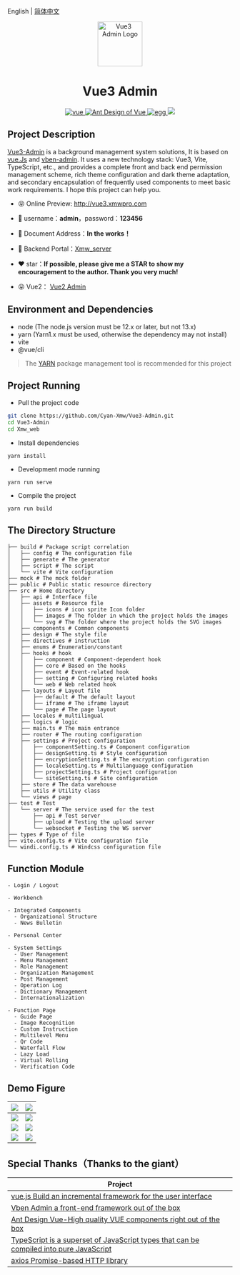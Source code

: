 English | [简体中文](./README.md)

<p align="center"><img width="100" src="https://ali-oss.xmwpro.com/project/vue3-admin/logo.png" alt="Vue3 Admin Logo"></p>

<h1 align="center">Vue3 Admin</h1>

<p align="center">
  <a href="https://github.com/vuejs/vue/" target="_blank">
    <img src="https://ali-oss.xmwpro.com/project/vue3-admin/shield/vue.svg" alt="vue">
  </a>
  <a href="https://github.com/vueComponent/ant-design-vue/" target="_blank">
    <img src="https://ali-oss.xmwpro.com/project/vue3-admin/shield/antd.svg" alt="Ant Design of Vue">
  </a>
  <a href="https://github.com/eggjs/egg/" target="_blank">
    <img src="https://ali-oss.xmwpro.com/project/vue3-admin/shield/egg.svg" alt="egg">
  </a>
  <a>
    <img src="https://ali-oss.xmwpro.com/project/vue3-admin/shield/build.svg">
  </a>
</p>

## Project Description

[Vue3-Admin](http://vue3.xmwpro.com/) is a background management system solutions, It is based on [vue.Js](https://github.com/vuejs/vue/) and [vben-admin](https://github.com/anncwb/vue-vben-admin/). It uses a new technology stack: Vue3, Vite, TypeScript, etc., and provides a complete front and back end permission management scheme, rich theme configuration and dark theme adaptation, and secondary encapsulation of frequently used components to meet basic work requirements. I hope this project can help you.

- 😝 Online Preview: http://vue3.xmwpro.com

- 🔑 username：**admin**，password：**123456**

- 📄 Document Address：**In the works！**

- 🔗 Backend Portal：[Xmw_server](../Xmw_server)

- ❤️ star：**If possible, please give me a STAR to show my encouragement to the author. Thank you very much!**

- 😝 Vue2： [Vue2 Admin](https://github.com/Cyan-Xmw/Vue2-Admin/)

## Environment and Dependencies

- node (The node.js version must be 12.x or later, but not 13.x)
- yarn (Yarn1.x must be used, otherwise the dependency may not install)
- vite
- @vue/cli

> The [YARN](https://yarnpkg.com/) package management tool is recommended for this project

## Project Running

- Pull the project code
```bash
git clone https://github.com/Cyan-Xmw/Vue3-Admin.git
cd Vue3-Admin
cd Xmw_web
```

- Install dependencies
```
yarn install
```

- Development mode running
```
yarn run serve
```

- Compile the project
```
yarn run build
```

## The Directory Structure

```
├── build # Package script correlation
│   ├── config # The configuration file
│   ├── generate # The generator
│   ├── script # The script
│   └── vite # Vite configuration
├── mock # The mock folder
├── public # Public static resource directory
├── src # Home directory
│   ├── api # Interface file
│   ├── assets # Resource file
│   │   ├── icons # icon sprite Icon folder
│   │   ├── images # The folder in which the project holds the images
│   │   └── svg # The folder where the project holds the SVG images
│   ├── components # Common components
│   ├── design # The style file
│   ├── directives # instruction
│   ├── enums # Enumeration/constant
│   ├── hooks # hook
│   │   ├── component # Component-dependent hook
│   │   ├── core # Based on the hooks
│   │   ├── event # Event-related hook
│   │   ├── setting # Configuring related hooks
│   │   └── web # Web related hook
│   ├── layouts # Layout file
│   │   ├── default # The default layout
│   │   ├── iframe # The iframe layout
│   │   └── page # The page layout
│   ├── locales # multilingual
│   ├── logics # logic
│   ├── main.ts # The main entrance
│   ├── router # The routing configuration
│   ├── settings # Project configuration
│   │   ├── componentSetting.ts # Component configuration
│   │   ├── designSetting.ts # Style configuration
│   │   ├── encryptionSetting.ts # The encryption configuration
│   │   ├── localeSetting.ts # Multilanguage configuration
│   │   ├── projectSetting.ts # Project configuration
│   │   └── siteSetting.ts # Site configuration
│   ├── store # The data warehouse
│   ├── utils # Utility class
│   └── views # page
├── test # Test
│   └── server # The service used for the test
│       ├── api # Test server
│       ├── upload # Testing the upload server
│       └── websocket # Testing the WS server
├── types # Type of file
├── vite.config.ts # Vite configuration file
└── windi.config.ts # Windcss configuration file

```

## Function Module

```
- Login / Logout

- Workbench

- Integrated Components
  - Organizational Structure
  - News Bulletin

- Personal Center

- System Settings
  - User Management
  - Menu Management
  - Role Management
  - Organization Management
  - Post Management
  - Operation Log
  - Dictionary Management
  - Internationalization

- Function Page
  - Guide Page
  - Image Recognition
  - Custom Instruction
  - Multilevel Menu
  - Qr Code
  - Waterfall Flow
  - Lazy Load
  - Virtual Rolling
  - Verification Code

```

## Demo Figure

| ![](https://ali-oss.xmwpro.com/project/vue3-admin/demo/login.jpg) | ![](https://ali-oss.xmwpro.com/project/vue3-admin/demo/workbench.jpg) |
| ------------------------------------------------------------ | ------------------------------------------------------------ |
| ![](https://ali-oss.xmwpro.com/project/vue3-admin/demo/personal.jpg) | ![](https://ali-oss.xmwpro.com/project/vue3-admin/demo/menuManagement.jpg) |
| ![](https://ali-oss.xmwpro.com/project/vue3-admin/demo/customDirective.jpg) | ![](https://ali-oss.xmwpro.com/project/vue3-admin/demo/qrcode.jpg) |
| ![](https://ali-oss.xmwpro.com/project/vue3-admin/demo/captcha.jpg) | ![](https://ali-oss.xmwpro.com/project/vue3-admin/demo/lazyLoad.png) |

## Special Thanks（Thanks to the giant）

| Project                                                          |
| ---------------------------------------------------------------- |
| [vue.js Build an incremental framework for the user interface](https://github.com/vuejs/vue/)                              |
| [Vben Admin a front-end framework out of the box](https://github.com/anncwb/vue-vben-admin/)     |
| [Ant Design Vue-High quality VUE components right out of the box](https://github.com/vueComponent/ant-design-vue/) |
| [TypeScript is a superset of JavaScript types that can be compiled into pure JavaScript](https://github.com/microsoft/TypeScript/) |
| [axios Promise-based HTTP library](https://github.com/axios/axios)   |
